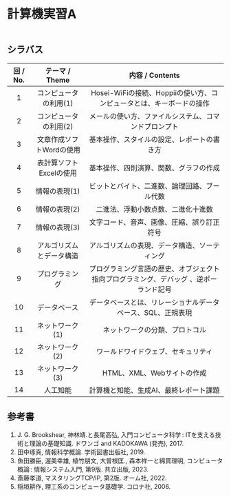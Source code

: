 # 計算機実習A

<!-- This is a small sample book to give you a feel for how book content is
structured.
It shows off a few of the major file types, as well as some sample content.
It does not go in-depth into any particular topic - check out [the Jupyter Book documentation](https://jupyterbook.org) for more information.

Check out the content pages bundled with this sample book to see more. -->

```{tableofcontents}
```

## シラバス

| 回 / No. |      テーマ / Theme      |                                    内容 / Contents                                    |
| :------: | :----------------------: | :-----------------------------------------------------------------------------------: |
|    1     |  コンピュータの利用(1)   |         Hosei-WiFiの接続、Hoppiiの使い方、コンピュータとは、キーボードの操作          |
|    2     |  コンピュータの利用(2)   |                 メールの使い方、ファイルシステム、コマンドプロンプト                  |
|    3     | 文章作成ソフトWordの使用 |                      基本操作、スタイルの設定、レポートの書き方                       |
|    4     | 表計算ソフトExcelの使用  |                        基本操作、四則演算、関数、グラフの作成                         |
|    5     |      情報の表現(1)       |                     ビットとバイト、二進数、論理回路、ブール代数                      |
|    6     |      情報の表現(2)       |                          二進法、浮動小数点数、二進化十進数                           |
|    7     |      情報の表現(3)       |                      文字コード、音声、画像、圧縮、誤り訂正符号                       |
|    8     | アルゴリズムとデータ構造 |                     アルゴリズムの表現、データ構造、ソーティング                      |
|    9     |      プログラミング      | プログラミング言語の歴史、オブジェクト指向プログラミング、デバッグ 、逆ポーランド記号 |
|    10    |       データベース       |              データベースとは、リレーショナルデータベース、SQL、正規表現              |
|    11    |     ネットワーク(1)      |                            ネットワークの分類、プロトコル                             |
|    12    |     ネットワーク(2)      |                          ワールドワイドウェブ、セキュリティ                           |
|    13    |     ネットワーク(3)      |                              HTML、XML、Webサイトの作成                               |
|    14    |         人工知能         |                        計算機と知能、生成AI、最終レポート課題                         |


## 参考書

1. J. G. Brookshear, 神林靖.と長尾高弘, 入門コンピュータ科学 : ITを支える技術と理論の基礎知識. ドワンゴ and KADOKAWA (発売), 2017.
2. 田中琢真, 情報科学概論. 学術図書出版社, 2019.
3. 魚田勝臣, 渥美幸雄, 植竹朋文, 大曽根匡., 森本祥一と綿貫理明, コンピュータ概論 : 情報システム入門, 第9版. 共立出版, 2023.
4. 斎藤孝道, マスタリングTCP/IP, 第2版. オーム社, 2022.
5. 稲垣耕作, 理工系のコンピュータ基礎学. コロナ社, 2006.
  
